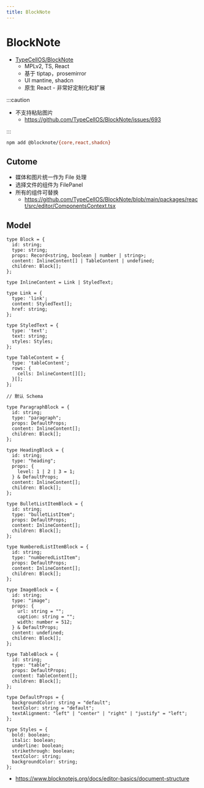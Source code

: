 ```yaml
---
title: BlockNote
---
```


# BlockNote

- [TypeCellOS/BlockNote](https://github.com/TypeCellOS/BlockNote)
  - MPLv2, TS, React
  - 基于 tiptap，prosemirror
  - UI mantine, shadcn
  - 原生 React - 非常好定制化和扩展

:::caution

- 不支持粘贴图片
  - https://github.com/TypeCellOS/BlockNote/issues/693

:::

```bash
npm add @blocknote/{core,react,shadcn}
```

## Cutome

- 媒体和图片统一作为 File 处理
- 选择文件的组件为 FilePanel
- 所有的组件可替换
  - https://github.com/TypeCellOS/BlockNote/blob/main/packages/react/src/editor/ComponentsContext.tsx

## Model

```tsx
type Block = {
  id: string;
  type: string;
  props: Record<string, boolean | number | string>;
  content: InlineContent[] | TableContent | undefined;
  children: Block[];
};

type InlineContent = Link | StyledText;

type Link = {
  type: 'link';
  content: StyledText[];
  href: string;
};

type StyledText = {
  type: 'text';
  text: string;
  styles: Styles;
};

type TableContent = {
  type: 'tableContent';
  rows: {
    cells: InlineContent[][];
  }[];
};

// 默认 Schema

type ParagraphBlock = {
  id: string;
  type: "paragraph";
  props: DefaultProps;
  content: InlineContent[];
  children: Block[];
};

type HeadingBlock = {
  id: string;
  type: "heading";
  props: {
    level: 1 | 2 | 3 = 1;
  } & DefaultProps;
  content: InlineContent[];
  children: Block[];
};

type BulletListItemBlock = {
  id: string;
  type: "bulletListItem";
  props: DefaultProps;
  content: InlineContent[];
  children: Block[];
};

type NumberedListItemBlock = {
  id: string;
  type: "numberedListItem";
  props: DefaultProps;
  content: InlineContent[];
  children: Block[];
};

type ImageBlock = {
  id: string;
  type: "image";
  props: {
    url: string = "";
    caption: string = "";
    width: number = 512;
  } & DefaultProps;
  content: undefined;
  children: Block[];
};

type TableBlock = {
  id: string;
  type: "table";
  props: DefaultProps;
  content: TableContent[];
  children: Block[];
};

type DefaultProps = {
  backgroundColor: string = "default";
  textColor: string = "default";
  textAlignment: "left" | "center" | "right" | "justify" = "left";
};

type Styles = {
  bold: boolean;
  italic: boolean;
  underline: boolean;
  strikethrough: boolean;
  textColor: string;
  backgroundColor: string;
};
```

- https://www.blocknotejs.org/docs/editor-basics/document-structure
